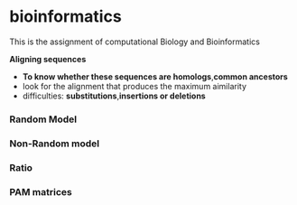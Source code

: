 # bioinformatics

This is the assignment of computational Biology and Bioinformatics

**Aligning sequences**

- **To know whether these sequences are homologs**,**common ancestors**
- look for the alignment that produces the maximum aimilarity
- difficulties: **substitutions**,**insertions or deletions**

### Random Model

### Non-Random model

### Ratio

### PAM matrices

